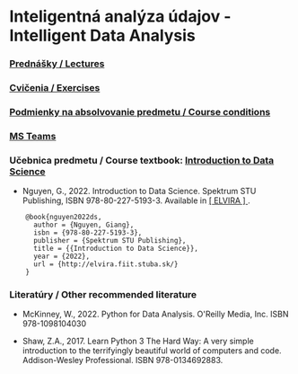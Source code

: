 #  Inteligentná analýza údajov - Intelligent Data Analysis

### [Prednášky / Lectures](https://github.com/FIIT-IAU/2022-2023/tree/master/prednasky)

### [Cvičenia / Exercises](https://github.com/FIIT-IAU/2022-2023/tree/master/cvicenia)

### [Podmienky na absolvovanie predmetu / Course conditions](https://github.com/FIIT-IAU/2022-2023/blob/main/rozne/README.md) 

### [MS Teams](https://teams.microsoft.com/l/team/19%3a74Ogf9kd5fVIZdT4MWpolpL1VT-YMhhRQECr_RYEAqU1%40thread.tacv2/conversations?groupId=e2e81b53-5b4c-4941-ba9e-c6f2d4c282aa&tenantId=25733538-6b16-4aa3-8ed6-297eb79b8e06)

### Učebnica predmetu / Course textbook: [Introduction to Data Science](http://elvira.fiit.stuba.sk/)

- Nguyen, G., 2022. Introduction to Data Science. Spektrum STU Publishing, ISBN 978-80-227-5193-3. Available in [ [ ELVIRA ] ](http://elvira.fiit.stuba.sk/).
```
    @book{nguyen2022ds,   
      author = {Nguyen, Giang},  
      isbn = {978-80-227-5193-3},   
      publisher = {Spektrum STU Publishing},  
      title = {{Introduction to Data Science}},  
      year = {2022},
      url = {http://elvira.fiit.stuba.sk/}
    }
```
### Literatúry / Other recommended literature

- McKinney, W., 2022. Python for Data Analysis. O'Reilly Media, Inc. ISBN 978-1098104030

- Shaw, Z.A., 2017. Learn Python 3 The Hard Way: A very simple introduction to the terrifyingly beautiful world of computers and code. Addison-Wesley Professional. ISBN 978-0134692883. 
